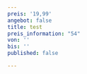 ```yaml
---
preis: '19,99'
angebot: false
title: test
preis_information: "54"
von: ''
bis: ''
published: false

---
```

